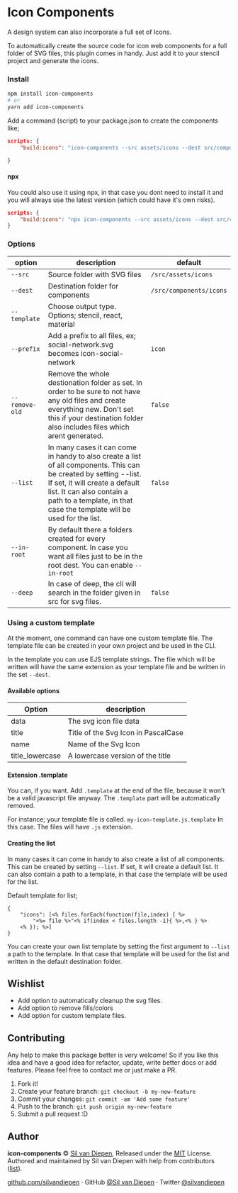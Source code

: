# Icon Components

A design system can also incorporate a full set of Icons.

To automatically create the source code for icon web components for a full folder of SVG files, this plugin comes in handy. Just add it to your stencil project and generate the icons.

### Install

```bash
npm install icon-components
# or
yarn add icon-components
```

Add a command (script) to your package.json to create the components like;

```json
scripts: {
    "build:icons": "icon-components --src assets/icons --dest src/components/icons --template react",

}
```

#### npx

You could also use it using npx, in that case you dont need to install it and you will always use the latest version (which could have it's own risks).

```json
scripts: {
    "build:icons": "npx icon-components --src assets/icons --dest src/components/icons --template react",
}
```

### Options

| option         | description                                                                                                                                                                                                                                              | default                 |
| -------------- | -------------------------------------------------------------------------------------------------------------------------------------------------------------------------------------------------------------------------------------------------------- | ----------------------- |
| `--src`        | Source folder with SVG files                                                                                                                                                                                                                             | `/src/assets/icons`     |
| `--dest`       | Destination folder for components                                                                                                                                                                                                                        | `/src/components/icons` |
| `--template`   | Choose output type. Options; stencil, react, material                                                                                                                                                                                                    |                         |
| `--prefix`     | Add a prefix to all files, ex; social-network.svg becomes icon-social-network                                                                                                                                                                            | `icon`                  |
| `--remove-old` | Remove the whole destionation folder as set. In order to be sure to not have any old files and create everything new. Don't set this if your destination folder also includes files which arent generated.                                               | `false`                 |
| `--list`       | In many cases it can come in handy to also create a list of all components. This can be created by setting --list. If set, it will create a default list. It can also contain a path to a template, in that case the template will be used for the list. | `false`                 |
| `--in-root`    | By default there a folders created for every component. In case you want all files just to be in the root dest. You can enable `--in-root`                                                                                                               |
| `--deep`       | In case of deep, the cli will search in the folder given in src for svg files.                                                                                                                                                                           | `false`                 |

### Using a custom template

At the moment, one command can have one custom template file. The template file can be created in your own project and be used in the CLI.

In the template you can use EJS template strings. The file which will be written will have the same extension as your template file and be written in the set `--dest`.

#### Available options

| Option          | description                         |
| --------------- | ----------------------------------- |
| data            | The svg icon file data              |
| title           | Title of the Svg Icon in PascalCase |
| name            | Name of the Svg Icon                |
| title_lowercase | A lowercase version of the title    |

#### Extension .template

You can, if you want. Add `.template` at the end of the file, because it won't be a valid javascript file anyway. The `.template` part will be automatically removed.

For instance; your template file is called. `my-icon-template.js.template` In this case. The files will have `.js` extension.

#### Creating the list

In many cases it can come in handy to also create a list of all components. This can be created by setting `--list`. If set, it will create a default list. It can also contain a path to a template, in that case the template will be used for the list.

Default template for list;

```
{
    "icons": [<% files.forEach(function(file,index) { %>
        "<%= file %>"<% if(index < files.length -1){ %>,<% } %>
    <% }); %>]
}
```

You can create your own list template by setting the first argument to `--list` a path to the template. In that case that template will be used for the list and written in the default destination folder.

## Wishlist

- Add option to automatically cleanup the svg files.
- Add option to remove fills/colors
- Add option for custom template files.

## Contributing

Any help to make this package better is very welcome! So if you like this idea and have a good idea for refactor, update, write better docs or add features. Please feel free to contact me or just make a PR.

1. Fork it!
2. Create your feature branch: `git checkout -b my-new-feature`
3. Commit your changes: `git commit -am 'Add some feature'`
4. Push to the branch: `git push origin my-new-feature`
5. Submit a pull request :D

## Author

**icon-components** © [Sil van Diepen](https://github.com/silvandiepen), Released under the [MIT](./LICENSE) License.<br>
Authored and maintained by Sil van Diepen with help from contributors ([list](https://github.com/silvandiepen/icon-components/contributors)).

[github.com/silvandiepen](https://github.com/silvandiepen) · GitHub [@Sil van Diepen](https://github.com/silvandiepen) · Twitter [@silvandiepen](https://twitter.com/silvandiepen)
